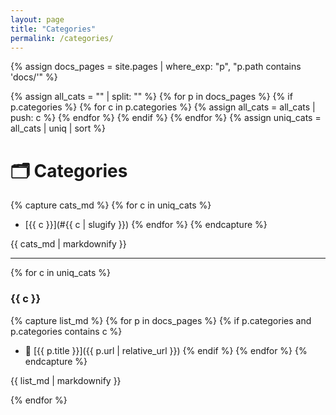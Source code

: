 ```yaml
---
layout: page
title: "Categories"
permalink: /categories/
---
```


{% assign docs_pages = site.pages | where_exp: "p", "p.path contains 'docs/'" %}

{% assign all_cats = "" | split: "" %}
{% for p in docs_pages %}
{% if p.categories %}
{% for c in p.categories %}
{% assign all_cats = all_cats | push: c %}
{% endfor %}
{% endif %}
{% endfor %}
{% assign uniq_cats = all_cats | uniq | sort %}

# 🗂️ Categories

{% capture cats_md %}
{% for c in uniq_cats %}
- [{{ c }}](#{{ c | slugify }})
{% endfor %}
{% endcapture %}

{{ cats_md | markdownify }}

---

{% for c in uniq_cats %}

### {{ c }}

{% capture list_md %}
{% for p in docs_pages %}
{% if p.categories and p.categories contains c %}
- 📌 [{{ p.title }}]({{ p.url | relative_url }})
{% endif %}
{% endfor %}
{% endcapture %}

{{ list_md | markdownify }}

{% endfor %}